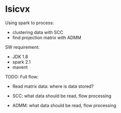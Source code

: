 # lsicvx
Using spark to process:
- clustering data with SCC
- find projection matrix with ADMM

SW requirement:
- JDK 1.8
- spark 2.1
- mavent

TODO:
Full flow:
- Read matrix data: where is data stored? 

- SCC: what data should be read, flow processing

- ADMM: what data should be read, flow processing